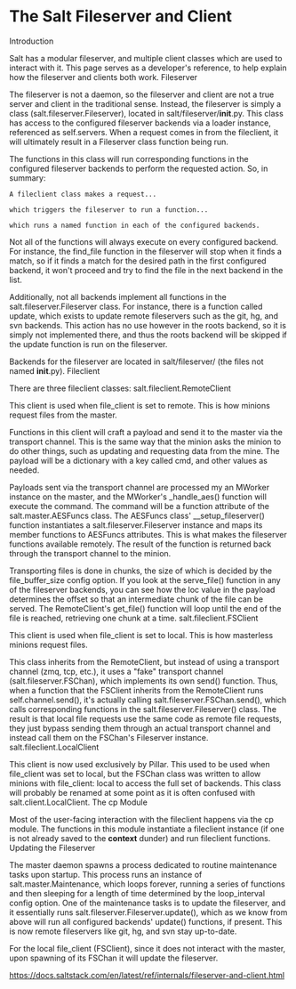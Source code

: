 # The Salt Fileserver and Client
Introduction

Salt has a modular fileserver, and multiple client classes which are used to interact with it. This page serves as a developer's reference, to help explain how the fileserver and clients both work.
Fileserver

The fileserver is not a daemon, so the fileserver and client are not a true server and client in the traditional sense. Instead, the fileserver is simply a class (salt.fileserver.Fileserver), located in salt/fileserver/__init__.py. This class has access to the configured fileserver backends via a loader instance, referenced as self.servers. When a request comes in from the fileclient, it will ultimately result in a Fileserver class function being run.

The functions in this class will run corresponding functions in the configured fileserver backends to perform the requested action. So, in summary:

    A fileclient class makes a request...

    which triggers the fileserver to run a function...

    which runs a named function in each of the configured backends.

Not all of the functions will always execute on every configured backend. For instance, the find_file function in the fileserver will stop when it finds a match, so if it finds a match for the desired path in the first configured backend, it won't proceed and try to find the file in the next backend in the list.

Additionally, not all backends implement all functions in the salt.fileserver.Fileserver class. For instance, there is a function called update, which exists to update remote fileservers such as the git, hg, and svn backends. This action has no use however in the roots backend, so it is simply not implemented there, and thus the roots backend will be skipped if the update function is run on the fileserver.

Backends for the fileserver are located in salt/fileserver/ (the files not named __init__.py).
Fileclient

There are three fileclient classes:
salt.fileclient.RemoteClient

This client is used when file_client is set to remote. This is how minions request files from the master.

Functions in this client will craft a payload and send it to the master via the transport channel. This is the same way that the minion asks the minion to do other things, such as updating and requesting data from the mine. The payload will be a dictionary with a key called cmd, and other values as needed.

Payloads sent via the transport channel are processed my an MWorker instance on the master, and the MWorker's _handle_aes() function will execute the command. The command will be a function attribute of the salt.master.AESFuncs class. The AESFuncs class' __setup_fileserver() function instantiates a salt.fileserver.Fileserver instance and maps its member functions to AESFuncs attributes. This is what makes the fileserver functions available remotely. The result of the function is returned back through the transport channel to the minion.

Transporting files is done in chunks, the size of which is decided by the file_buffer_size config option. If you look at the serve_file() function in any of the fileserver backends, you can see how the loc value in the payload determines the offset so that an intermediate chunk of the file can be served. The RemoteClient's get_file() function will loop until the end of the file is reached, retrieving one chunk at a time.
salt.fileclient.FSClient

This client is used when file_client is set to local. This is how masterless minions request files.

This class inherits from the RemoteClient, but instead of using a transport channel (zmq, tcp, etc.), it uses a "fake" transport channel (salt.fileserver.FSChan), which implements its own send() function. Thus, when a function that the FSClient inherits from the RemoteClient runs self.channel.send(), it's actually calling salt.fileserver.FSChan.send(), which calls corresponding functions in the salt.fileserver.Fileserver() class. The result is that local file requests use the same code as remote file requests, they just bypass sending them through an actual transport channel and instead call them on the FSChan's Fileserver instance.
salt.fileclient.LocalClient

This client is now used exclusively by Pillar. This used to be used when file_client was set to local, but the FSChan class was written to allow minions with file_client: local to access the full set of backends. This class will probably be renamed at some point as it is often confused with salt.client.LocalClient.
The cp Module

Most of the user-facing interaction with the fileclient happens via the cp module. The functions in this module instantiate a fileclient instance (if one is not already saved to the __context__ dunder) and run fileclient functions.
Updating the Fileserver

The master daemon spawns a process dedicated to routine maintenance tasks upon startup. This process runs an instance of salt.master.Maintenance, which loops forever, running a series of functions and then sleeping for a length of time determined by the loop_interval config option. One of the maintenance tasks is to update the fileserver, and it essentially runs salt.fileserver.Fileserver.update(), which as we know from above will run all configured backends' update() functions, if present. This is now remote fileservers like git, hg, and svn stay up-to-date.

For the local file_client (FSClient), since it does not interact with the master, upon spawning of its FSChan it will update the fileserver.

https://docs.saltstack.com/en/latest/ref/internals/fileserver-and-client.html
